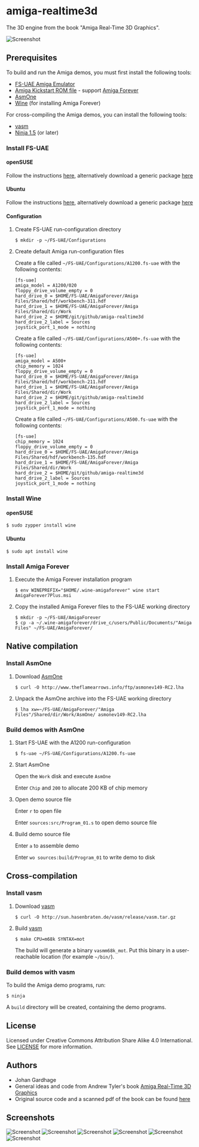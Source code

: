 # amiga-realtime3d

The 3D engine from the book "Amiga Real-Time 3D Graphics".

![Screenshot](/screenshots/asmone.png "AsmOne")

## Prerequisites

To build and run the Amiga demos, you must first install the following tools:

- [FS-UAE Amiga Emulator](https://fs-uae.net/)
- [Amiga Kickstart ROM file](http://www.amigakickstart.com/) - support [Amiga Forever](https://www.amigaforever.com/)
- [AsmOne](http://www.theflamearrows.info/documents/ftp.html)
- [Wine](https://www.winehq.org/) (for installing Amiga Forever)

For cross-compiling the Amiga demos, you can install the following tools:

- [vasm](http://sun.hasenbraten.de/vasm/index.php?view=main)
- [Ninja 1.5](https://ninja-build.org/) (or later)

### Install FS-UAE

#### openSUSE

Follow the instructions [here](https://fs-uae.net/download#opensuse), alternatively download a generic package [here](https://fs-uae.net/download-devel#linux)

#### Ubuntu

Follow the instructions [here](https://fs-uae.net/download#ubuntu), alternatively download a generic package [here](https://fs-uae.net/download-devel#linux)

#### Configuration

1. Create FS-UAE run-configuration directory
   ```
   $ mkdir -p ~/FS-UAE/Configurations
   ```

1. Create default Amiga run-configuration files

   Create a file called `~/FS-UAE/Configurations/A1200.fs-uae` with the following contents:
   ```
   [fs-uae]
   amiga_model = A1200/020
   floppy_drive_volume_empty = 0
   hard_drive_0 = $HOME/FS-UAE/AmigaForever/Amiga Files/Shared/hdf/workbench-311.hdf
   hard_drive_1 = $HOME/FS-UAE/AmigaForever/Amiga Files/Shared/dir/Work
   hard_drive_2 = $HOME/git/github/amiga-realtime3d
   hard_drive_2_label = Sources
   joystick_port_1_mode = nothing
   ```

   Create a file called `~/FS-UAE/Configurations/A500+.fs-uae` with the following contents:
   ```
   [fs-uae]
   amiga_model = A500+
   chip_memory = 1024
   floppy_drive_volume_empty = 0
   hard_drive_0 = $HOME/FS-UAE/AmigaForever/Amiga Files/Shared/hdf/workbench-211.hdf
   hard_drive_1 = $HOME/FS-UAE/AmigaForever/Amiga Files/Shared/dir/Work
   hard_drive_2 = $HOME/git/github/amiga-realtime3d
   hard_drive_2_label = Sources
   joystick_port_1_mode = nothing
   ```

   Create a file called `~/FS-UAE/Configurations/A500.fs-uae` with the following contents:
   ```
   [fs-uae]
   chip_memory = 1024
   floppy_drive_volume_empty = 0
   hard_drive_0 = $HOME/FS-UAE/AmigaForever/Amiga Files/Shared/hdf/workbench-135.hdf
   hard_drive_1 = $HOME/FS-UAE/AmigaForever/Amiga Files/Shared/dir/Work
   hard_drive_2 = $HOME/git/github/amiga-realtime3d
   hard_drive_2_label = Sources
   joystick_port_1_mode = nothing
   ```

### Install Wine

#### openSUSE

`$ sudo zypper install wine`

#### Ubuntu

`$ sudo apt install wine`

### Install Amiga Forever

1. Execute the Amiga Forever installation program
   ```
   $ env WINEPREFIX="$HOME/.wine-amigaforever" wine start AmigaForever7Plus.msi
   ```

1. Copy the installed Amiga Forever files to the FS-UAE working directory
   ```
   $ mkdir -p ~/FS-UAE/AmigaForever
   $ cp -a ~/.wine-amigaforever/drive_c/users/Public/Documents/"Amiga Files" ~/FS-UAE/AmigaForever/
   ```

## Native compilation

### Install AsmOne

1. Download [AsmOne](http://www.theflamearrows.info/documents/ftp.html)
   ```
   $ curl -O http://www.theflamearrows.info/ftp/asmonev149-RC2.lha
   ```

1. Unpack the AsmOne archive into the FS-UAE working directory
   ```
   $ lha xw=~/FS-UAE/AmigaForever/"Amiga Files"/Shared/dir/Work/AsmOne/ asmonev149-RC2.lha
   ```

### Build demos with AsmOne

1. Start FS-UAE with the A1200 run-configuration
   ```
   $ fs-uae ~/FS-UAE/Configurations/A1200.fs-uae
   ```

1. Start AsmOne

   Open the `Work` disk and execute `AsmOne`

   Enter `Chip` and `200` to allocate 200 KB of chip memory

1. Open demo source file

   Enter `r` to open file

   Enter `sources:src/Program_01.s` to open demo source file

1. Build demo source file

   Enter `a` to assemble demo

   Enter `wo sources:build/Program_01` to write demo to disk

## Cross-compilation

### Install vasm

1. Download [vasm](http://sun.hasenbraten.de/vasm/index.php?view=relsrc)
   ```
   $ curl -O http://sun.hasenbraten.de/vasm/release/vasm.tar.gz
   ```

1. Build [vasm](http://sun.hasenbraten.de/vasm/index.php?view=compile)
   ```
   $ make CPU=m68k SYNTAX=mot
   ```
   The build will generate a binary `vasmm68k_mot`. Put this binary in a user-reachable location (for example `~/bin/`).

### Build demos with vasm

To build the Amiga demo programs, run:
```
$ ninja
```
A `build` directory will be created, containing the demo programs.

## License

Licensed under Creative Commons Attribution Share Alike 4.0 International. See [LICENSE](LICENSE) for more information.

## Authors

* Johan Gardhage
* General ideas and code from Andrew Tyler's book [Amiga Real-Time 3D Graphics](https://www.amazon.co.uk/Amiga-Real-time-3D-Graphics-Virtual/dp/1850582750)
* Original source code and a scanned pdf of the book can be found [here](https://gitlab.com/amigasourcecodepreservation/amiga-real-time-3d-graphics)

## Screenshots

![Screenshot](/screenshots/Program_01.png "Triangle demo")
![Screenshot](/screenshots/Program_02.png "Clipping demo")
![Screenshot](/screenshots/Program_03.png "Texturemap demo")
![Screenshot](/screenshots/Program_04.png "Texturemap demo")
![Screenshot](/screenshots/Program_06.png "Texturemap demo")
![Screenshot](/screenshots/Program_08.png "Multi-object demo")
